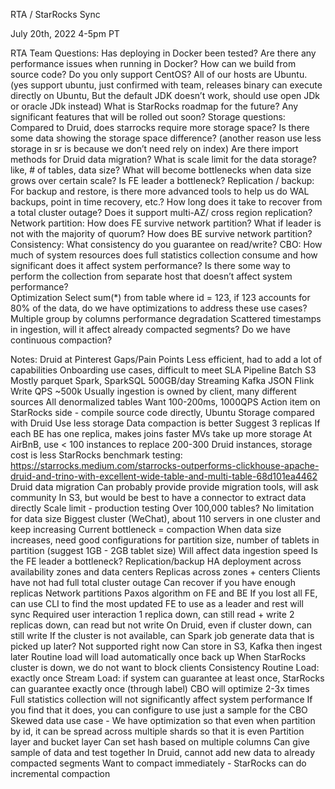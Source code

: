 RTA / StarRocks Sync

July 20th, 2022 4-5pm PT

RTA Team Questions:
Has deploying in Docker been tested? Are there any performance issues when running in Docker?
How can we build from source code? 
Do you only support CentOS? All of our hosts are Ubuntu. (yes support ubuntu, just confirmed with team, releases binary can execute directly on Ubuntu, But the default JDK doesn’t work, should use open JDk or oracle JDk instead)
What is StarRocks roadmap for the future? Any significant features that will be rolled out soon?
Storage questions:
Compared to Druid, does starrocks require more storage space? Is there some data showing the storage space difference? (another reason use less storage in sr is because we don’t need rely on index)
Are there import methods for Druid data migration? 
What is scale limit for the data storage? like, # of tables, data size? 
What will become bottlenecks when data size grows over certain scale? Is FE leader a bottleneck?
Replication / backup:
For backup and restore, is there more advanced tools to help us do WAL backups, point in time recovery, etc.?
How long does it take to recover from a total cluster outage?
Does it support multi-AZ/ cross region replication? 
Network partition:
How does FE survive network partition? What if leader is not with the majority of quorum? 
How does BE survive network partition? 
Consistency:
What consistency do you guarantee on read/write?
CBO: 
How much of system resources does full statistics collection consume and how significant does it affect system performance? 
Is there some way to perform the collection from separate host that doesn’t affect system performance?  
Optimization
Select sum(*) from table where id = 123, if 123 accounts for 80% of the data, do we have optimizations to address these use cases?
Multiple group by columns performance degradation
Scattered timestamps in ingestion, will it affect already compacted segments? Do we have continuous compaction?

Notes:
Druid at Pinterest
Gaps/Pain Points
Less efficient, had to add a lot of capabilities
Onboarding use cases, difficult to meet SLA
Pipeline
Batch
S3
Mostly parquet
Spark, SparkSQL
500GB/day
Streaming
Kafka
JSON
Flink
Write QPS ~500k
Usually ingestion is owned by client, many different sources
All denormalized tables
Want
100-200ms, 1000QPS
Action item on StarRocks side - compile source code directly, Ubuntu
Storage compared with Druid
Use less storage
Data compaction is better
Suggest 3 replicas
If each BE has one replica, makes joins faster
MVs take up more storage
At AirBnB, use < 100 instances to replace 200-300 Druid instances, storage cost is less
StarRocks benchmark testing: https://starrocks.medium.com/starrocks-outperforms-clickhouse-apache-druid-and-trino-with-excellent-wide-table-and-multi-table-68d101ea4462
Druid data migration
Can probably provide provide migration tools, will ask community
In S3, but would be best to have a connector to extract data directly
Scale limit - production testing
Over 100,000 tables?
No limitation for data size
Biggest cluster (WeChat), about 110 servers in one cluster and keep increasing
Current bottleneck = compaction
When data size increases, need good configurations for partition size, number of tablets in partition (suggest 1GB - 2GB tablet size)
Will affect data ingestion speed
Is the FE leader a bottleneck? 
Replication/backup
HA deployment across availability zones and data centers
Replicas across zones + centers
Clients have not had full total cluster outage
Can recover if you have enough replicas
Network partitions
Paxos algorithm on FE and BE
If you lost all FE, can use CLI to find the most updated FE to use as a leader and rest will sync
Required user interaction
1 replica down, can still read + write
2 replicas down, can read but not write
On Druid, even if cluster down, can still write
If the cluster is not available, can Spark job generate data that is picked up later?
Not supported right now
Can store in S3, Kafka then ingest later
Routine load will load automatically once back up
When StarRocks cluster is down, we do not want to block clients
Consistency
Routine Load: exactly once
Stream Load: if system can guarantee at least once, StarRocks can guarantee exactly once (through label)
CBO will optimize 2-3x times
Full statistics collection will not significantly affect system performance
If you find that it does, you can configure to use just a sample for the CBO
Skewed data use case - We have optimization so that even when partition by id, it can be spread across multiple shards so that it is even
Partition layer and bucket layer 
Can set hash based on multiple columns
Can give sample of data and test together
In Druid, cannot add new data to already compacted segments
Want to compact immediately - StarRocks can do incremental compaction
